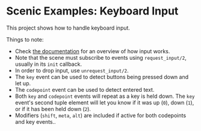 # Scenic Examples: Keyboard Input

This project shows how to handle keyboard input.

Things to note:

* Check [the documentation](https://hexdocs.pm/scenic/overview_scene.html#user-input) for an overview of how input works.
* Note that the scene must subscribe to events using `request_input/2`, usually in its `init` callback.
* In order to drop input, use `unrequest_input/2`.
* The `key` event can be used to detect buttons being pressed down and let up.
* The `codepoint` event can be used to detect entered text.
* Both `key` and `codepoint` events will repeat as a key is held down. The `key` event's second tuple element will let you know if it was up (`0`), down (`1`), or if it has been held down (`2`).
* Modifiers (`shift`, `meta`, `alt`) are included if active for both codepoints and key events..